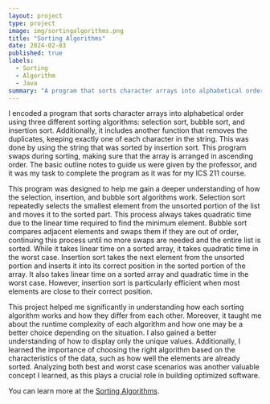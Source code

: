 ```yaml
---
layout: project
type: project
image: img/sortingalgorithms.png
title: "Sorting Algorithms"
date: 2024-02-03
published: true
labels:
  - Sorting
  - Algorithm
  - Java
summary: "A program that sorts character arrays into alphabetical order using selection sort, bubble sort, and insertion sort, and also removes duplicates."
---
```


I encoded a program that sorts character arrays into alphabetical order using three different sorting algorithms: selection sort, bubble sort, and insertion sort. Additionally, it includes another function that removes the duplicates, keeping exactly one of each character in the string. This was done by using the string that was sorted by insertion sort. This program swaps during sorting, making sure that the array is arranged in ascending order. The basic outline notes to guide us were given by the professor, and it was my task to complete the program as it was for my ICS 211 course.

This program was designed to help me gain a deeper understanding of how the selection, insertion, and bubble sort algorithms work. Selection sort repeatedly selects the smallest element from the unsorted portion of the list and moves it to the sorted part. This process always takes quadratic time due to the linear time required to find the minimum element. Bubble sort compares adjacent elements and swaps them if they are out of order, continuing this process until no more swaps are needed and the entire list is sorted. While it takes linear time on a sorted array, it takes quadratic time in the worst case. Insertion sort takes the next element from the unsorted portion and inserts it into its correct position in the sorted portion of the array. It also takes linear time on a sorted array and  quadratic time in the worst case. However, insertion sort is particularly efficient when most elements are close to their correct position.

This project helped me significantly in understanding how each sorting algorithm works and how they differ from each other. Moreover, it taught me about the runtime complexity of each algorithm and how one may be a better choice depending on the situation. I also gained a better understanding of how to display only the unique values. Additionally, I learned the importance of choosing the right algorithm based on the characteristics of the data, such as how well the elements are already sorted. Analyzing both best and worst case scenarios was another valuable concept I learned, as this plays a crucial role in building optimized software.

You can learn more at the [Sorting Algorithms]([https://manoa.hawaii.edu/news/article.php?aId=2857](https://github.com/ellieishii/Sorting_Algorithms/tree/main)).
